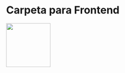 <h1>Carpeta para Frontend</h1>
<img src="https://github.com/user-attachments/assets/a7d0ff35-af40-4706-a3e3-b63a7e4d3004" width="120px">
